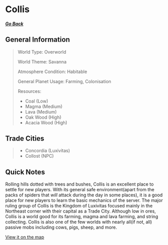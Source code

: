 # Collis

##### [Go Back](/wiki/space#planets)

## General Information

> World Type: Overworld
>
> World Theme: Savanna
>
> Atmosphere Condition: Habitable
>
> General Planet Usage: Farming, Colonisation
>
> Resources:
> - Coal (Low)
> - Magma (Medium)
> - Lava (Medium)
> - Oak Wood (High)
> - Acacia Wood (High)
## Trade Cities
> - Concordia (Luxivitas)
> - Collost (NPC)

## Quick Notes

Rolling hills dotted with trees and bushes, Collis is an excellent place to settle for new players. With its general safe environment(apart from the packs of spiders that _will_ attack during the day in some places), it is a good place for new players to learn the basic mechanics of the server. The major ruling group of Collis is the Kingdom of Luxivitas focused mainly in the Northeast corner with their capital as a Trade City. Although low in ores, Collis is a world good for its farming, magma and lava farming, and string collecting. Collis is also one of the few worlds with nearly all(if not, all) passive mobs including cows, pigs, sheep, and more. 

[View it on the map](https://dynmap.starlegacy.net/?worldname=Collis)
